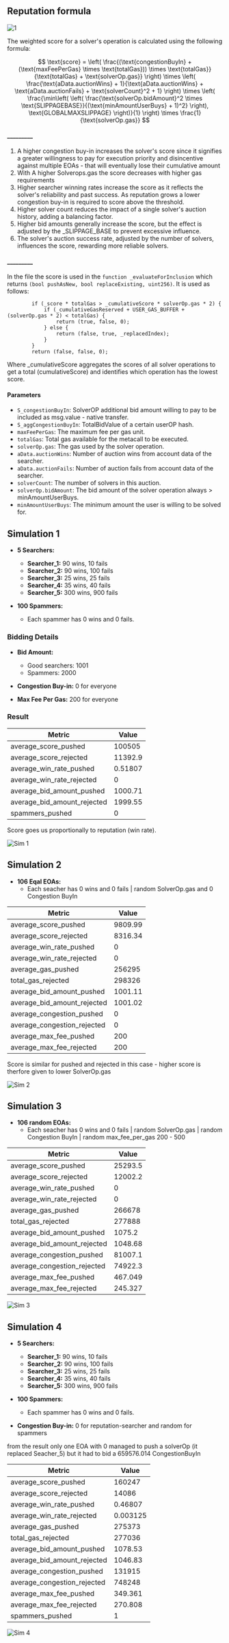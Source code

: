 ## Reputation formula

![1](flow_1.png)


The weighted score for a solver's operation is calculated using the following formula:



$$
\text{score} = \left( \frac{(\text{congestionBuyIn} + (\text{maxFeePerGas} \times \text{totalGas})) \times \text{totalGas}}{\text{totalGas} + \text{solverOp.gas}} \right) 
\times \left( \frac{\text{aData.auctionWins} + 1}{\text{aData.auctionWins} + \text{aData.auctionFails} + \text{solverCount}^2 + 1} \right)
\times \left( \frac{\min\left( \left( \frac{\text{solverOp.bidAmount}^2 \times \text{SLIPPAGEBASE}}{(\text{minAmountUserBuys} + 1)^2} \right), \text{GLOBALMAXSLIPPAGE} \right)}{1} \right)
\times \frac{1}{\text{solverOp.gas}}
$$




#### _________
1. A higher congestion buy-in increases the solver's score since it signifies a greater willingness to pay for execution priority and disincentive against multiple EOAs - that will eventually lose their cumulative amount
2. With A higher Solverops.gas the score decreases with higher gas requirements
3. Higher searcher winning rates increase the score as it reflects the solver's reliability and past success. As reputation grows a lower congestion buy-in is required to score above the threshold.
4. Higher solver count reduces the impact of a single solver's auction history, adding a balancing factor.
5. Higher bid amounts generally increase the score, but the effect is adjusted by the _SLIPPAGE_BASE to prevent excessive influence.
6. The solver's auction success rate, adjusted by the number of solvers, influences the score, rewarding more reliable solvers.


#### _________


In the file the score is used in the `function _evaluateForInclusion` which returns `(bool pushAsNew, bool replaceExisting, uint256)`. It is used as follows:
```solidity
        if (_score * totalGas > _cumulativeScore * solverOp.gas * 2) {
            if (_cumulativeGasReserved + USER_GAS_BUFFER + (solverOp.gas * 2) < totalGas) {
                return (true, false, 0);
            } else {
                return (false, true, _replacedIndex);
            }
        }
        return (false, false, 0);
```

Where _cumulativeScore aggregates the scores of all solver operations to get a total (cumulativeScore) and identifies which operation has the lowest score.

#### Parameters

- `S_congestionBuyIn`: SolverOP additional bid amount willing to pay to be included as msg.value - native transfer.
- `S_aggCongestionBuyIn`: TotalBidValue of a certain userOP hash.
- `maxFeePerGas`: The maximum fee per gas unit.
- `totalGas`: Total gas available for the metacall to be executed.
- `solverOp.gas`: The gas used by the solver operation.
- `aData.auctionWins`: Number of auction wins from account data of the searcher.
- `aData.auctionFails`: Number of auction fails from account data of the searcher.
- `solverCount`: The number of solvers in this auction.
- `solverOp.bidAmount`: The bid amount of the solver operation always > minAmountUserBuys.
- `minAmountUserBuys`: The minimum amount the user is willing to be solved for.


## Simulation 1

- **5 Searchers:**
  - **Searcher_1:** 90 wins, 10 fails
  - **Searcher_2:** 90 wins, 100 fails
  - **Searcher_3:** 25 wins, 25 fails
  - **Searcher_4:** 35 wins, 40 fails
  - **Searcher_5:** 300 wins, 900 fails

- **100 Spammers:** 
  - Each spammer has 0 wins and 0 fails.

### Bidding Details

- **Bid Amount:**
  - Good searchers: 1001
  - Spammers: 2000

- **Congestion Buy-in:** 0 for everyone
- **Max Fee Per Gas:** 200 for everyone

### Result

| Metric                      |        Value |
|-----------------------------|--------------|
| average_score_pushed        | 100505       |
| average_score_rejected      |  11392.9     |
| average_win_rate_pushed     |      0.51807 |
| average_win_rate_rejected   |      0       |
| average_bid_amount_pushed   |   1000.71    |
| average_bid_amount_rejected |   1999.55    |
| spammers_pushed             |      0       |

Score goes us proportionally to reputation (win rate).

![Sim 1](sim_1.png)


## Simulation 2

- **106 Eqal EOAs:** 
  - Each seacher has 0 wins and 0 fails | random SolverOp.gas and 0 Congestion BuyIn

| Metric                      |     Value |
|-----------------------------|-----------|
| average_score_pushed        |   9809.99 |
| average_score_rejected      |   8316.34 |
| average_win_rate_pushed     |      0    |
| average_win_rate_rejected   |      0    |
| average_gas_pushed          | 256295    |
| total_gas_rejected          | 298326    |
| average_bid_amount_pushed   |   1001.11 |
| average_bid_amount_rejected |   1001.02 |
| average_congestion_pushed   |      0    |
| average_congestion_rejected |      0    |
| average_max_fee_pushed      |    200    |
| average_max_fee_rejected    |    200    |


Score is similar for pushed and rejected in this case - higher score is therfore given to lower SolverOp.gas


![Sim 2](sim_2.png)

## Simulation 3

- **106 random EOAs:** 
  - Each seacher has 0 wins and 0 fails | random SolverOp.gas | random Congestion BuyIn | random max_fee_per_gas 200 - 500

| Metric                      |      Value |
|-----------------------------|------------|
| average_score_pushed        |  25293.5   |
| average_score_rejected      |  12002.2   |
| average_win_rate_pushed     |      0     |
| average_win_rate_rejected   |      0     |
| average_gas_pushed          | 266678     |
| total_gas_rejected          | 277888     |
| average_bid_amount_pushed   |   1075.2   |
| average_bid_amount_rejected |   1048.68  |
| average_congestion_pushed   |  81007.1   |
| average_congestion_rejected |  74922.3   |
| average_max_fee_pushed      |    467.049 |
| average_max_fee_rejected    |    245.327 |


![Sim 3](sim_3.png)

## Simulation 4

- **5 Searchers:**
  - **Searcher_1:** 90 wins, 10 fails
  - **Searcher_2:** 90 wins, 100 fails
  - **Searcher_3:** 25 wins, 25 fails
  - **Searcher_4:** 35 wins, 40 fails
  - **Searcher_5:** 300 wins, 900 fails

- **100 Spammers:** 
  - Each spammer has 0 wins and 0 fails.

- **Congestion Buy-in:** 0 for reputation-searcher and random for spammers

from the result only one EOA with 0 managed to push a solverOp (it replaced Seacher_5) but it had to bid a 659576.014 CongestionBuyIn

| Metric                      |         Value |
|-----------------------------|---------------|
| average_score_pushed        | 160247        |
| average_score_rejected      |  14086        |
| average_win_rate_pushed     |      0.46807  |
| average_win_rate_rejected   |      0.003125 |
| average_gas_pushed          | 275373        |
| total_gas_rejected          | 277036        |
| average_bid_amount_pushed   |   1078.53     |
| average_bid_amount_rejected |   1046.83     |
| average_congestion_pushed   | 131915        |
| average_congestion_rejected | 748248        |
| average_max_fee_pushed      |    349.361    |
| average_max_fee_rejected    |    270.808    |
| spammers_pushed             |      1        |


![Sim 4](sim_4.png)
